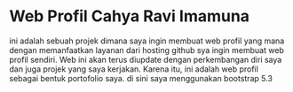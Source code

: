 # Web Profil Cahya Ravi Imamuna
ini adalah sebuah projek dimana saya ingin membuat web profil yang mana dengan memanfaatkan layanan dari hosting github sya ingin membuat web profil sendiri. 
Web ini akan terus diupdate dengan perkembangan diri saya dan juga projek yang saya kerjakan. Karena itu, ini adalah web profil sebagai bentuk portofolio saya.
di sini saya menggunakan bootstrap 5.3
